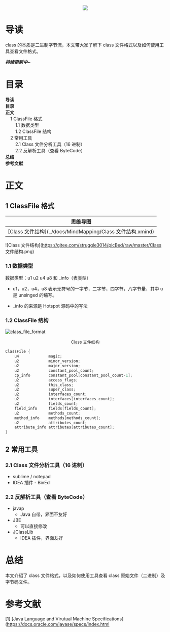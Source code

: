 <div align="center"><img src="https://gitee.com/struggle3014/picBed/raw/master/name_code.png"></div>

# 导读

class 的本质是二进制字节流，本文带大家了解下 class 文件格式以及如何使用工具查看文件格式。

***持续更新中~***



# 目录

<nav>
<a href='#导读' style='text-decoration:none;font-weight:bolder'>导读</a><br/>
<a href='#目录' style='text-decoration:none;font-weight:bolder'>目录</a><br/>
<a href='#正文' style='text-decoration:none;font-weight:bolder'>正文</a><br/>
&nbsp;&nbsp;&nbsp;&nbsp;<a href='#1 ClassFile 格式' style='text-decoration:none;${border-style}'>1 ClassFile 格式</a><br/>
&nbsp;&nbsp;&nbsp;&nbsp;&nbsp;&nbsp;&nbsp;&nbsp;<a href='#1.1 数据类型' style='text-decoration:none;${border-style}'>1.1 数据类型</a><br/>
&nbsp;&nbsp;&nbsp;&nbsp;&nbsp;&nbsp;&nbsp;&nbsp;<a href='#1.2 ClassFile 结构' style='text-decoration:none;${border-style}'>1.2 ClassFile 结构</a><br/>
&nbsp;&nbsp;&nbsp;&nbsp;<a href='#2 常用工具' style='text-decoration:none;${border-style}'>2 常用工具</a><br/>
&nbsp;&nbsp;&nbsp;&nbsp;&nbsp;&nbsp;&nbsp;&nbsp;<a href='#2.1 Class 文件分析工具（16 进制）' style='text-decoration:none;${border-style}'>2.1 Class 文件分析工具（16 进制）</a><br/>
&nbsp;&nbsp;&nbsp;&nbsp;&nbsp;&nbsp;&nbsp;&nbsp;<a href='#2.2 反解析工具（查看 ByteCode）' style='text-decoration:none;${border-style}'>2.2 反解析工具（查看 ByteCode）</a><br/>
<a href='#总结' style='text-decoration:none;font-weight:bolder'>总结</a><br/>
<a href='#参考文献' style='text-decoration:none;font-weight:bolder'>参考文献</a><br/>
</nav>

# 正文

## 1 ClassFile 格式

| 思维导图                                                   |
| ---------------------------------------------------------- |
| [Class 文件结构](../docs/MindMapping/Class 文件结构.xmind) |

![Class 文件结构](https://gitee.com/struggle3014/picBed/raw/master/Class 文件结构.png)

### 1.1 数据类型

数据类型：u1 u2 u4 u8 和 _info（表类型）

* u1，u2，u4，u8 表示无符号的一字节，二字节，四字节，八字节量，其中 u 是 unsinged 的缩写。

* _info 的来源是 Hotspot 源码中的写法



### 1.2 ClassFile 结构

![class_file_format](https://gitee.com/struggle3014/picBed/raw/master/class_file_format.png)

<div align="center"><font size="2">Class 文件结构</font></div>

```java
ClassFile {
    u4             magic;
    u2             minor_version;
    u2             major_version;
    u2             constant_pool_count;
    cp_info        constant_pool[constant_pool_count-1];
    u2             access_flags;
    u2             this_class;
    u2             super_class;
    u2             interfaces_count;
    u2             interfaces[interfaces_count];
    u2             fields_count;
    field_info     fields[fields_count];
    u2             methods_count;
    method_info    methods[methods_count];
    u2             attributes_count;
    attribute_info attributes[attributes_count];
}
```



## 2 常用工具

### 2.1 Class 文件分析工具（16 进制）

* sublime / notepad
* IDEA 插件 - BinEd



### 2.2 反解析工具（查看 ByteCode）

* javap
  * Java 自带，界面不友好
* JBE
  * 可以直接修改
* JClassLib
  * IDEA 插件，界面友好



# 总结

本文介绍了 class 文件格式，以及如何使用工具查看 class 原始文件（二进制）及字节码文件。



# 参考文献

[1]  [Java Language and Virutual Machine Specifications](https://docs.oracle.com/javase/specs/index.html